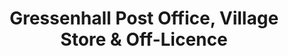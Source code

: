 ---
title: "Gressenhall Post Office, Village Store & Off-Licence"
url: /dereham/gressenhall-post-office-village-store-and-off-licence/
shop: convenience
---